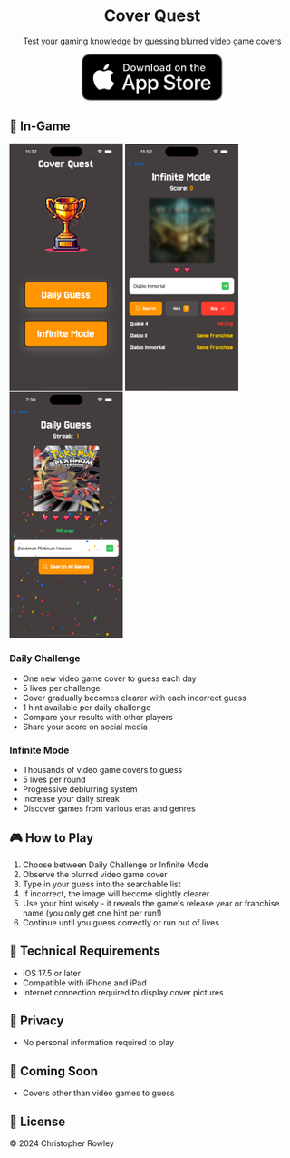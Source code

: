 <div align="center">
  <!-- App Icon -->  
  <!-- App Name -->
  <h1>Cover Quest</h1>
  
  <!-- App Description -->
  <p>Test your gaming knowledge by guessing blurred video game covers</p>
  
  <!-- App Store Badge -->
  <a href="https://apps.apple.com/us/app/cover-quest/id6738270534">
    <img src="https://github.com/csrowley/gamehunt-IOS/blob/main/images/Download_on_the_App_Store_Badge_US-UK_RGB_blk_092917.svg" alt="Download on the App Store" style="border-radius: 13px; width: 250px; height: 83px;">
  </a>
</div>

## 📱 In-Game
<div aligh="center">
  <img src="https://github.com/csrowley/gamehunt-IOS/blob/main/images/homescreen.png" width="200" alt="Home Screen">
  <img src="https://github.com/csrowley/gamehunt-IOS/blob/main/images/infinitemode.png" width="200" alt="Infinite Mode">
  <img src="https://github.com/csrowley/gamehunt-IOS/blob/main/images/winscreen.png" width="200" alt="Daily Win">
</div>

### Daily Challenge
- One new video game cover to guess each day
- 5 lives per challenge
- Cover gradually becomes clearer with each incorrect guess
- 1 hint available per daily challenge
- Compare your results with other players
- Share your score on social media

### Infinite Mode
- Thousands of  video game covers to guess
- 5 lives per round
- Progressive deblurring system
- Increase your daily streak
- Discover games from various eras and genres

## 🎮 How to Play

1. Choose between Daily Challenge or Infinite Mode
2. Observe the blurred video game cover
3. Type in your guess into the searchable list
4. If incorrect, the image will become slightly clearer
5. Use your hint wisely - it reveals the game's release year or franchise name (you only get one hint per run!)
6. Continue until you guess correctly or run out of lives

## 🔧 Technical Requirements

- iOS 17.5 or later
- Compatible with iPhone and iPad
- Internet connection required to display cover pictures

## 🔐 Privacy
- No personal information required to play

## 🎯 Coming Soon
- Covers other than video games to guess
## 📜 License
© 2024 Christopher Rowley
